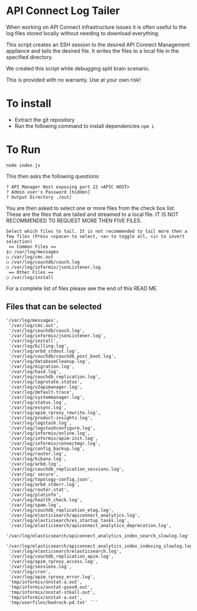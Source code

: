 # API Connect Log Tailer

When working on API Connect infrastructure issues it is often useful to the log files stored locally without needing to download everything.

This script creates an SSH session to the desired API Connect Management appliance and tails the desired file. It writes the files to a local file in the specified directory.


We created this script while debugging split brain scenario.


This is provided with no warranty. Use at your own risk!

# To install

* Extract the git repository
* Run the following command to install dependencies
```npm i```

# To Run

``` node index.js ```

This then asks the following questions

```
? API Manager Host exposing port 22 <APIC HOST>
? Admin user's Password [hidden]
? Output Directory ./out/
```

You are then asked to select one or more files from the check box list. These are the files that are tailed and streamed to a local file. IT IS NOT RECOMMENDED TO REQUEST MORE THEN FIVE FILES.

```
Select which files to tail. It is not recommended to tail more then a few files (Press <space> to select, <a> to toggle all, <i> to invert selection)
 == Common Files ==
❯◯ /var/log/messages
◯ /var/log/cmc.out
◯ /var/log/couchdb/couch.log
◯ /var/log/informix/jsonListener.log
 == Other Files ==
◯ /var/log/install
```

For a complete list of files please see the end of this READ ME.






## Files that can be selected
```
'/var/log/messages',
 '/var/log/cmc.out',
 '/var/log/couchdb/couch.log',
 '/var/log/informix/jsonListener.log',
 '/var/log/install',
 '/var/log/billing.log',
 '/var/log/arbd_stdout.log',
 '/var/log/couchdb/couchdb_post_boot.log',
 '/var/log/databaseCleanup.log',
 '/var/log/migration.log',
 '/var/log/hasd.log',
 '/var/log/couchdb_replication.log',
 '/var/log/logrotate.status',
 '/var/log/v2apimanager.log',
 '/var/log/default-trace',
 '/var/log/systemmanager.log',
 '/var/log/status.log',
 '/var/log/essync.log',
 '/var/log/apim_rproxy_rewrite.log',
 '/var/log/product-insights.log',
 '/var/log/logstash.log',
 '/var/log/logstashconfigure.log',
 '/var/log/informix/online.log',
 '/var/log/informix/apim-init.log',
 '/var/log/informix/connectmgr.log',
 '/var/log/config_backup.log',
 '/var/log/router.log',
 '/var/log/kibana.log',
 '/var/log/arbd.log',
 '/var/log/couchdb_replication_sessions.log',
 '/var/log/ secure',
 '/var/log/topology-config.json',
 '/var/log/arbd_stderr.log',
 '/var/log/router.stat',
 '/var/log/platinfo',
 '/var/log/health_check.log',
 '/var/log/spam.log',
 '/var/log/couchdb_replication_etag.log',
 '/var/log/elasticsearch/apiconnect_analytics.log',
 '/var/log/elasticsearch/es_startup_tasks.log',
 '/var/log/elasticsearch/apiconnect_analytics_deprecation.log',
 '/var/log/elasticsearch/apiconnect_analytics_index_search_slowlog.log',
 '/var/log/elasticsearch/apiconnect_analytics_index_indexing_slowlog.log',
 '/var/log/elasticsearch/elasticsearch.log',
 '/var/log/couchdb_replication_apim.log',
 '/var/log/apim_rproxy_access.log',
 '/var/log/sessions.log',
 '/var/log/cron',
 '/var/log/apim_rproxy_error.log',
 'tmp/informix/onstat-a.out',
 'tmp/informix/onstat-gses0.out',
 'tmp/informix/onstat-stkall.out',
 'tmp/informix/onstat-a.out',
 'tmp/userfiles/bedrock-pd.txt' ```
